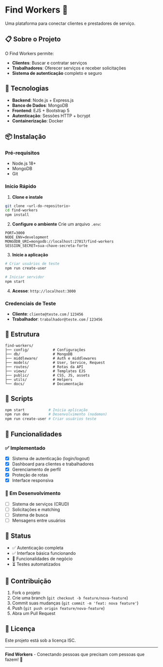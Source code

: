 # Find Workers 🔨

Uma plataforma para conectar clientes e prestadores de serviço.

## 📋 Sobre o Projeto

O Find Workers permite:
- **Clientes**: Buscar e contratar serviços
- **Trabalhadores**: Oferecer serviços e receber solicitações
- **Sistema de autenticação** completo e seguro

## 🚀 Tecnologias

- **Backend**: Node.js + Express.js
- **Banco de Dados**: MongoDB
- **Frontend**: EJS + Bootstrap 5
- **Autenticação**: Sessões HTTP + bcrypt
- **Containerização**: Docker

## 📦 Instalação

### Pré-requisitos
- Node.js 18+
- MongoDB
- Git

### Início Rápido

1. **Clone e instale**
```bash
git clone <url-do-repositorio>
cd find-workers
npm install
```

2. **Configure o ambiente**
Crie um arquivo `.env`:
```env
PORT=3000
NODE_ENV=development
MONGODB_URI=mongodb://localhost:27017/find-workers
SESSION_SECRET=sua-chave-secreta-forte
```

3. **Inicie a aplicação**
```bash
# Criar usuários de teste
npm run create-user

# Iniciar servidor
npm start
```

4. **Acesse**: `http://localhost:3000`

### Credenciais de Teste
- **Cliente**: `cliente@teste.com` / `123456`
- **Trabalhador**: `trabalhador@teste.com` / `123456`

## 📁 Estrutura

```
find-workers/
├── config/           # Configurações
├── db/               # MongoDB
├── middleware/       # Auth e middlewares
├── models/           # User, Service, Request
├── routes/           # Rotas da API
├── views/            # Templates EJS
├── public/           # CSS, JS, assets
├── utils/            # Helpers
└── docs/             # Documentação
```

## 🔧 Scripts

```bash
npm start           # Inicia aplicação
npm run dev         # Desenvolvimento (nodemon)
npm run create-user # Criar usuários teste
```

## 🎯 Funcionalidades

### ✅ Implementado
- [x] Sistema de autenticação (login/logout)
- [x] Dashboard para clientes e trabalhadores
- [x] Gerenciamento de perfil
- [x] Proteção de rotas
- [x] Interface responsiva

### 🔄 Em Desenvolvimento
- [ ] Sistema de serviços (CRUD)
- [ ] Solicitações e matching
- [ ] Sistema de busca
- [ ] Mensagens entre usuários

## 🚦 Status

- ✅ Autenticação completa
- ✅ Interface básica funcionando
- 🔄 Funcionalidades de negócio
- ⏳ Testes automatizados

## 🤝 Contribuição

1. Fork o projeto
2. Crie uma branch (`git checkout -b feature/nova-feature`)
3. Commit suas mudanças (`git commit -m 'feat: nova feature'`)
4. Push (`git push origin feature/nova-feature`)
5. Abra um Pull Request

## 📝 Licença

Este projeto está sob a licença ISC.

---

**Find Workers** - Conectando pessoas que precisam com pessoas que fazem! 🤝
